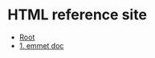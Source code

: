﻿# HTML reference site

*   [Root](../README.md)
*   [1. emmet doc](https://docs.emmet.io/cheat-sheet/)







